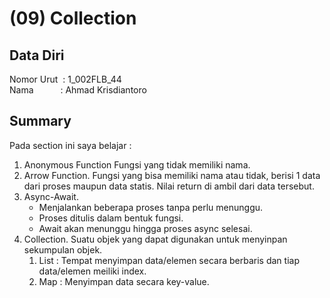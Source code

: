 # (09) Collection

## Data Diri
Nomor Urut &nbsp;: 1_002FLB_44 <br>
Nama &emsp;&emsp;&ensp;&nbsp;: Ahmad Krisdiantoro

## Summary
Pada section ini saya belajar : 
1. Anonymous Function
    Fungsi yang tidak memiliki nama.
2. Arrow Function.
    Fungsi yang bisa memiliki nama atau tidak, berisi 1 data dari proses maupun data statis. Nilai return di ambil dari data tersebut.
3. Async-Await.
    - Menjalankan beberapa proses tanpa perlu menunggu.
    - Proses ditulis dalam bentuk fungsi.
    - Await akan menunggu hingga proses async selesai.
4. Collection.
    Suatu objek yang dapat digunakan untuk menyinpan sekumpulan objek.
    1. List : Tempat menyimpan data/elemen secara berbaris dan tiap data/elemen meiliki index.
    2. Map : Menyimpan data secara key-value.

